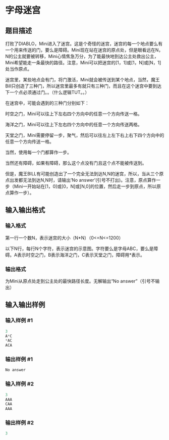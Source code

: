 # 字母迷宫

## 题目描述

打败了DIABLO，Mini进入了迷宫。这是个奇怪的迷宫，迷宫的每一个地点要么有一个用来传送的门，要么是障碍。Mini现在站在迷宫的原点处，但是眼看远在N，N的公主就要被转移，Mini心情焦急万分，为了能最快地到达公主处救出公主，Mini希望能走一条最快的路径。注意，Mini可以把迷宫的[1，1]或[1，N]或[N，1]处当作原点。

迷宫里，某些地点会有门，将门激活，Mini就会被传送到某个地点，当然，魔王Bill只创造了三种门，所以迷宫里最多有就只有三种门，而且在这个迷宫中要到达下一个点必须通过门。。（什么逻辑TUT。。）

在迷宫中，可能会遇到的三种门分别如下：

时空之门，Mini可以往上下左右四个方向中的任意一个方向传送一格。

海洋之门，Mini可以往上下左右四个方向中的任意一个方向传送两格。

天堂之门，Mini需要停留一步，聚气，然后可以往左上左下右上右下四个方向中的任意一个方向传送一格。

当然，使用每一个门都算作一步。

当然还有障碍，如果有障碍，那么这个点没有门且这个点不能被传送到。

但是，魔王BILL有可能创造出了一个完全无法到达N,N的迷宫，所以，当从三个原点出发都无法到达N,N时，请输出’No answer’(引号不打出)。注意，原点算作一步（Mini一开始站在[1，0]或[0，N]或[N,0]的位置，然后走一步到原点，所以原点算作一步）。

## 输入输出格式

### 输入格式

第一行一个数N，表示迷宫的大小（N\*N）（0<=N<=1200）

以下N行，每行N个字符，表示迷宫的示意图。字符要么是字母ABC，要么是障碍。A表示时空之门，B表示海洋之门，C表示天堂之门，障碍用\*表示。

### 输出格式

为Mini从原点处走到公主处的最快路径长度。无解输出“No answer”（引号不输出）

## 输入输出样例

### 输入样例 #1

```cpp
3
A*C
*AC
ACA
```


### 输出样例 #1

```cpp
No answer
```


### 输入样例 #2

```cpp
3
AAA
CAA
AAA
```


### 输出样例 #2

```cpp
3

```
